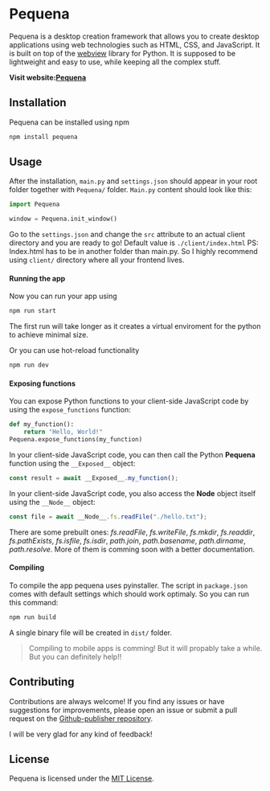 # Pequena
Pequena is a desktop creation framework that allows you to create desktop applications using web technologies such as HTML, CSS, and JavaScript. It is built on top of the [webview](https://pypi.org/project/pywebview/) library for Python.
It is supposed to be lightweight and easy to use, while keeping all the complex stuff.

**Visit website:[Pequena](https://pequena.netlify.app/)**

## Installation
Pequena can be installed using npm
```bash
npm install pequena
```

## Usage
After the installation, `main.py` and `settings.json` should appear in your root folder together with `Pequena/` folder.
`Main.py` content should look like this:
```python
import Pequena

window = Pequena.init_window()
``` 

Go to the `settings.json` and change the `src` attribute to an actual client directory and you are ready to go!
Default value is `./client/index.html`
PS: Index.html has to be in another folder than main.py. So I highly recommend using `client/` directory where all your frontend lives.

#### Running the app
Now you can run your app using
```bash
npm run start
```
The first run will take longer as it creates a virtual enviroment for the python to achieve minimal size.

Or you can use hot-reload functionality
```bash
npm run dev
```

#### Exposing functions
You can expose Python functions to your client-side JavaScript code by using the `expose_functions` function:
```python
def my_function():
    return "Hello, World!"
Pequena.expose_functions(my_function)
``` 

In your client-side JavaScript code, you can then call the Python **Pequena** function using the `__Exposed__` object:
```Javascript
const result = await __Exposed__.my_function();
```

In your client-side JavaScript code, you also access the **Node** object itself using the `__Node__` object:
```Javascript
const file = await __Node__.fs.readFile("./hello.txt");
```
There are some prebuilt ones: *fs.readFile*, *fs.writeFile*, *fs.mkdir*, *fs.readdir*, *fs.pathExists*, *fs.isfile*, *fs.isdir*, *path.join*, *path.basename*, *path.dirname*, *path.resolve*. More of them is comming soon with a better documentation.


#### Compiling
To compile the app pequena uses pyinstaller. The script in `package.json` comes with default settings which should work optimaly.
So you can run this command:
```bash
npm run build
```
A single binary file will be created in `dist/` folder.

>
> Compiling to mobile apps is comming! But it will propably take a while. But you can definitely help!!
> 

## Contributing

Contributions are always welcome! If you find any issues or have suggestions for improvements, please open an issue or submit a pull request on the [Github-publisher repository](https://github.com/Borecjeborec1/Pequena).

I will be very glad for any kind of feedback!

## License
Pequena is licensed under the [MIT License](./LICENSE).